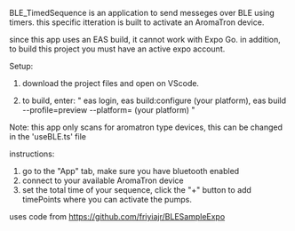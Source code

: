 BLE_TimedSequence is an application to send messeges over BLE using timers. this specific itteration is built to activate an AromaTron device.

since this app uses an EAS build, it cannot work with Expo Go.
in addition, to build this project you must have an active expo account.

Setup:

1. download the project files and open on VScode.

2. to build, enter: "
   eas login,
   eas build:configure (your platform),
   eas build --profile=preview --platform= (your platform) "

Note: this app only scans for aromatron type devices, this can be changed in the 'useBLE.ts' file 

instructions:

1. go to the "App" tab, make sure you have bluetooth enabled
2. connect to your available AromaTron device
3. set the total time of your sequence, click the "+" button to add timePoints where you can activate the pumps.


uses code from https://github.com/friyiajr/BLESampleExpo
